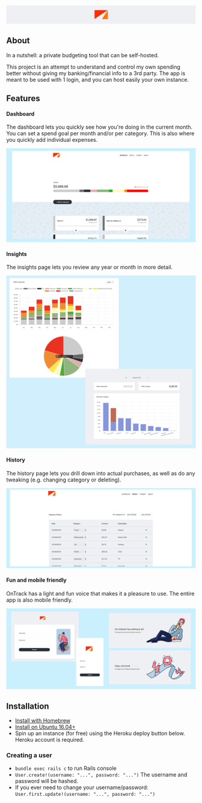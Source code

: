 ![logo](./app/assets/images/readme/logo.png)
## About

In a nutshell: a private budgeting tool that can be self-hosted.

This project is an attempt to understand and control my own
spending better without giving my banking/financial info
to a 3rd party. The app is meant to be used with 1 login, and
you can host easily your own instance.

## Features

#### Dashboard
The dashboard lets you quickly see how you're doing in the current month.
You can set a spend goal per month and/or per category. This
is also where you quickly add individual expenses.

![dashboard](./app/assets/images/readme/dashboard.png)

#### Insights
The insights page lets you review any year or month in more
detail.

![insights](./app/assets/images/readme/insights.png)

#### History
The history page lets you drill down into actual purchases,
as well as do any tweaking (e.g. changing category or deleting).

![history](./app/assets/images/readme/history.png)

#### Fun and mobile friendly
OnTrack has a light and fun voice that makes it a
pleasure to use. The entire app is also mobile
friendly.

![voice](./app/assets/images/readme/voice.png)

## Installation
- [Install with Homebrew](docs/homebrew_install.md)
- [Install on Ubuntu 16.04+](docs/ubuntu_install.md)
- Spin up an instance (for free) using the Heroku deploy button below. Heroku account is required.

### Creating a user
- `bundle exec rails c` to run Rails console
- `User.create!(username: "...", password: "...")` The username and password will be hashed.
- If you ever need to change your username/password: `User.first.update!(username: "...", password: "...")`